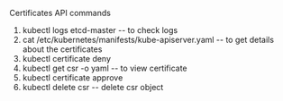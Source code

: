 Certificates API commands

1. kubectl logs etcd-master -- to check logs
2. cat /etc/kubernetes/manifests/kube-apiserver.yaml -- to get details about the certificates
3. kubectl certificate deny <name>
4. kubectl get csr <name> -o yaml -- to view certificate 
5. kubectl certificate approve <name>
6. kubectl delete csr <name> -- delete csr object